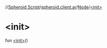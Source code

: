 //[Spheroid Script](../../index.md)/[spheroid.client.ar](../index.md)/[Node](index.md)/[&lt;init&gt;](-init-.md)



# &lt;init&gt;  
 
fun [&lt;init&gt;](-init-.md)()  



